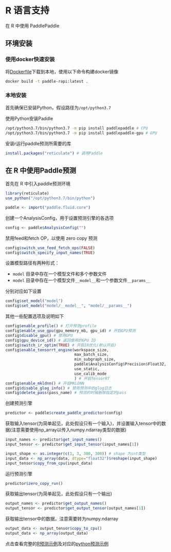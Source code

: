# R 语言支持
在 R 中使用 PaddlePaddle

## 环境安装
### 使用docker快速安装
将[Dockerfile](./Dockerfile)下载到本地，使用以下命令构建docker镜像
``` bash
docker build -t paddle-rapi:latest .
```

### 本地安装
首先确保已安装Python，假设路径为`/opt/python3.7`

使用Python安装Paddle
``` bash
/opt/python3.7/bin/python3.7 -m pip install paddlepaddle # CPU
/opt/python3.7/bin/python3.7 -m pip install paddlepaddle-gpu # GPU
```

安装r运行paddle预测所需要的库
``` r
install.packages("reticulate") # 调用Paddle
```

## 在 R 中使用Paddle预测
首先在 R 中引入paddle预测环境

``` r
library(reticulate)
use_python("/opt/python3.7/bin/python")

paddle <- import("paddle.fluid.core")
```

创建一个AnalysisConfig，用于设置预测引擎的各选项

``` r
config <- paddle$AnalysisConfig("")
```

禁用feed和fetch OP，以使用 zero copy 预测
``` r
config$switch_use_feed_fetch_ops(FALSE)
config$switch_specify_input_names(TRUE)
```

设置模型路径有两种形式：
- `model` 目录中存在一个模型文件和多个参数文件
- `model` 目录中存在一个模型文件`__model__`和一个参数文件`__params__`

分别对应如下设置

``` r
config$set_model("model")
config$set_model("model/__model__", "model/__params__")
```

其他一些配置选项及说明如下
``` r
config$enable_profile() # 打开预测profile
config$enable_use_gpu(gpu_memory_mb, gpu_id) # 开启GPU预测
config$disable_gpu() # 禁用GPU
config$gpu_device_id() # 返回使用的GPU ID
config$switch_ir_optim(TRUE) # 开启IR优化(默认开启)
config$enable_tensorrt_engine(workspace_size,
                              max_batch_size,
                              min_subgraph_size,
                              paddle$AnalysisConfig$Precision$Float32,
                              use_static,
                              use_calib_mode
                              ) # 开启TensorRT
config$enable_mkldnn() # 开启MKLDNN
config$disable_glog_info() # 禁用预测中的glog日志
config$delete_pass(pass_name) # 预测的时候删除指定的pass

```

创建预测引擎
``` r
predictor <- paddle$create_paddle_predictor(config)
```

获取输入tensor(为简单起见，此处假设只有一个输入)，并设置输入tensor中的数据(注意需要使用np_array以传入numpy.ndarray类型的数据)
``` r
input_names <- predictor$get_input_names()
input_tensor <- predictor$get_input_tensor(input_names[1])

input_shape <- as.integer(c(1, 3, 300, 300)) # shape 为int类型
input_data <- np_array(data, dtype="float32")$reshape(input_shape)
input_tensor$copy_from_cpu(input_data)
```

运行预测引擎
``` r
predictor$zero_copy_run()
```

获取输出tensor(为简单起见，此处假设只有一个输出)
``` r
output_names <- predictor$get_output_names()
output_tensor <- predictor$get_output_tensor(output_names[1])
```

获取输出tensor中的数据，注意需要转为numpy.ndarray
``` r
output_data <- output_tensor$copy_to_cpu()
output_data <- np_array(output_data)
```

点击查看完整的[R预测示例](./example/mobilenet.r)及对应的[python预测示例](./example/mobilenet.py)
